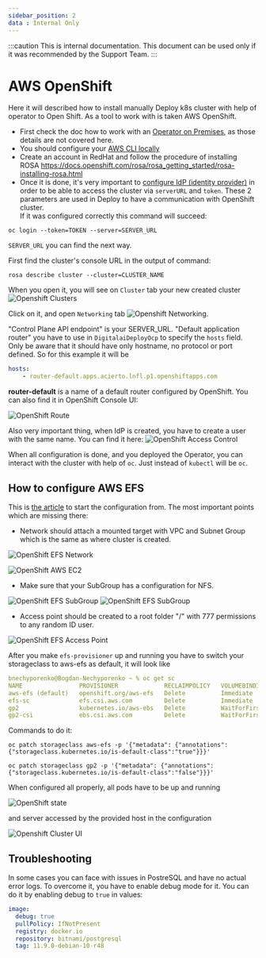 ```yaml
---
sidebar_position: 2
data : Internal Only
---
```


:::caution
This is internal documentation. This document can be used only if it was recommended by the Support Team.
:::

# AWS OpenShift

Here it will described how to install manually Deploy k8s cluster with help of operator to Open Shift. 
As a tool to work with is taken AWS OpenShift.

* First check the doc how to work with an [Operator on Premises](https://xebialabs.github.io/xl-deploy-kubernetes-operator/docs/manual/onprem),
 as those details are not covered here.
* You should configure your [AWS CLI locally](https://docs.aws.amazon.com/cli/latest/userguide/cli-configure-quickstart.html)
* Create an account in RedHat and follow the procedure of installing ROSA https://docs.openshift.com/rosa/rosa_getting_started/rosa-installing-rosa.html
* Once it is done, it's very important to [configure IdP (identity provider)](https://docs.openshift.com/rosa/rosa_getting_started/rosa-config-identity-providers.html) in order to be able to access the cluster via `serverURL` and `token`.
These 2 parameters are used in Deploy to have a communication with OpenShift cluster.   
If it was configured correctly this command will succeed:
```shell script
oc login --token=TOKEN --server=SERVER_URL
```

`SERVER_URL` you can find the next way.
 
First find the cluster's console URL in the output of command:

```shell script
rosa describe cluster --cluster=CLUSTER_NAME
```

When you open it, you will see on `Cluster` tab your new created cluster
![Openshift Clusters](./pics/openshift-clusters.png)

Click on it, and open `Networking` tab
![Openshift Networking](./pics/openshift-networking.png).

"Control Plane API endpoint" is your SERVER_URL.
"Default application router" you have to use in `DigitalaiDeployOcp` to specify the `hosts` field. 
Only be aware that it should have only hostname, no protocol or port defined. So for this example it will be
```yaml
hosts:
    - router-default.apps.acierto.lnfl.p1.openshiftapps.com
```

**router-default** is a name of a default router configured by OpenShift.
You can also find it in OpenShift Console UI:

![OpenShift Route](./pics/openshift-route.png) 

Also very important thing, when IdP is created, you have to create a user with the same name. You can find it here:
![OpenShift Access Control](./pics/openshift-access-control.png)

When all configuration is done, and you deployed the Operator, you can interact with the cluster with help of `oc`.
Just instead of `kubectl` will be `oc`.

## How to configure AWS EFS

This is [the article](https://docs.openshift.com/container-platform/4.2/storage/persistent_storage/persistent-storage-efs.html) to start the configuration from.
The most important points which are missing there:

* Network should attach a mounted target with VPC and Subnet Group which is the same as where cluster is created.

![OpenShift EFS Network](./pics/openshift-efs-network.png) 

![OpenShift AWS EC2](./pics/openshift-aws-ec2.png)

* Make sure that your SubGroup has a configuration for NFS.

![OpenShift EFS SubGroup](./pics/openshift-efs-subgroup.png)
![OpenShift EFS SubGroup](./pics/openshift-efs-subgroup-nfs.png)

* Access point should be created to a root folder "/" with 777 permissions to any random ID user.

![OpenShift EFS Access Point](./pics/openshift-efs-access-point.png)

After you make `efs-provisioner` up and running you have to switch your storageclass to aws-efs as default, it will look like

```yaml
bnechyporenko@Bogdan-Nechyporenko ~ % oc get sc
NAME                PROVISIONER             RECLAIMPOLICY   VOLUMEBINDINGMODE      ALLOWVOLUMEEXPANSION   AGE
aws-efs (default)   openshift.org/aws-efs   Delete          Immediate              false                  30h
efs-sc              efs.csi.aws.com         Delete          Immediate              false                  24h
gp2                 kubernetes.io/aws-ebs   Delete          WaitForFirstConsumer   true                   5d3h
gp2-csi             ebs.csi.aws.com         Delete          WaitForFirstConsumer   true                   5d3h
```

Commands to do it:

```shell script
oc patch storageclass aws-efs -p '{"metadata": {"annotations":{"storageclass.kubernetes.io/is-default-class":"true"}}}'
```

```shell script
oc patch storageclass gp2 -p '{"metadata": {"annotations":{"storageclass.kubernetes.io/is-default-class":"false"}}}'
```

When configured all properly, all pods have to be up and running

![OpenShift state](./pics/openshift-cluster-state.png)

and server accessed by the provided host in the configuration

![Openshift Cluster UI](./pics/openshift-cluster-ui.png)

## Troubleshooting

In some cases you can face with issues in PostreSQL and have no actual error logs. 
To overcome it, you have to enable debug mode for it. You can do it by enabling debug to `true` in values:

```yaml
image:
  debug: true
  pullPolicy: IfNotPresent
  registry: docker.io
  repository: bitnami/postgresql
  tag: 11.9.0-debian-10-r48
```
 

